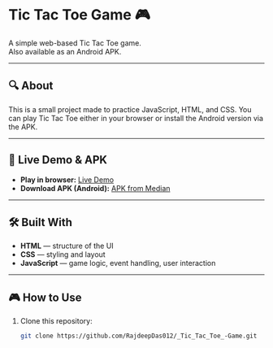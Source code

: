 # Tic Tac Toe Game 🎮

A simple web-based Tic Tac Toe game.  
Also available as an Android APK.  

---

## 🔍 About

This is a small project made to practice JavaScript, HTML, and CSS. You can play Tic Tac Toe either in your browser or install the Android version via the APK.  

---

## 🚀 Live Demo & APK

- **Play in browser:** [Live Demo](https://tic-tac-toe12356.netlify.app/)   
- **Download APK (Android):** [APK from Median](https://median.co/share/mpzkrw)   

---

## 🛠️ Built With

- **HTML** — structure of the UI  
- **CSS** — styling and layout  
- **JavaScript** — game logic, event handling, user interaction  

---

## 🎮 How to Use

1. Clone this repository:  
   ```bash
   git clone https://github.com/RajdeepDas012/_Tic_Tac_Toe_-Game.git
   
